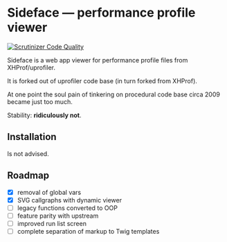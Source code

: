 # Sideface — performance profile viewer
[![Scrutinizer Code Quality](https://scrutinizer-ci.com/g/Rarst/sideface/badges/quality-score.png?b=master)](https://scrutinizer-ci.com/g/Rarst/sideface/?branch=master)

Sideface is a web app viewer for performance profile files from XHProf/uprofiler.

It is forked out of uprofiler code base (in turn forked from XHProf).

At one point the soul pain of tinkering on procedural code base circa 2009 became just too much.

Stability: **ridiculously not**.

## Installation

Is not advised.

## Roadmap

 - [x] removal of global vars
 - [x] SVG callgraphs with dynamic viewer
 - [ ] legacy functions converted to OOP
 - [ ] feature parity with upstream
 - [ ] improved run list screen
 - [ ] complete separation of markup to Twig templates